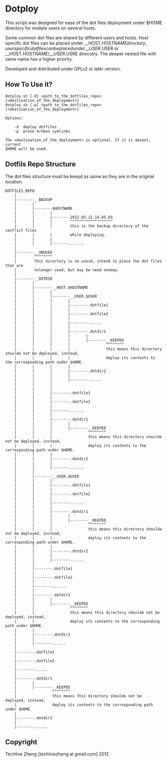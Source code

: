 Dotploy
=======

This script was designed for ease of the dot files deployment under $HOME
directory for mutiple users on several hosts.

Some common dot files are shared by different users and hosts. Host specific
dot files can be placed under \_\_HOST.$HOSTNAME directory, user specific dot
files can be placed under \_\_USER.$USER or \_\_HOST.$HOSTNAME/\_\_USER.$USRE
direcotry. The deeper nested file with same name has a higher priority.

Developed and distributed under GPLv2 or later version.

How To Use it?
--------------

    dotploy.sh [-d] <path_to_the_dotfiles_repo> [<destination_of_the_deployment>]
    dotploy.sh [-p] <path_to_the_dotfiles_repo> [<destination_of_the_deployment>]

    Options:

        -d  deploy dotfiles
        -p  prune broken symlinks

    The <destination_of_the_deployment> is optional. If it is absent, current
    $HOME will be used.

Dotfils Repo Structure
----------------------

The dot files structure must be keepd as same as they are in the original location.

    DOTFILES_REPO
        |
        |--------__BACKUP
        |       |
        |       |--------$HOSTNAME
        |       |       |
        |       |       |--------2012.03.12.14.05.03
        |       |       |        ^^^^^^^^^^^^^^^^^^^
        |       |       |        this is the backup directory of the conflict files
        |       |       |        while deploying.
        |       |       |
        |       |       |--------......
        |
        |--------__UNUSED
        |        ^^^^^^^^
        |        this directory is no usesd, intend to place the dot files that are
        |        nolonger used, but may be need oneday.
        |
        |--------__DOTDIR
        |       |
        |       |--------__HOST.$HOSTNAME
        |       |       |
        |       |       |--------__USER.$USER
        |       |       |       |
        |       |       |       |--------.dotfile1
        |       |       |       |
        |       |       |       |--------.dotfile2
        |       |       |       |
        |       |       |       |--------......
        |       |       |       |
        |       |       |       |--------.dotdir1
        |       |       |       |       |
        |       |       |       |       |--------__KEEPED
        |       |       |       |                ^^^^^^^^
        |       |       |       |                this means this directory shoulde not be deployed, instead,
        |       |       |       |                deploy its contents to the corresponding path under $HOME.
        |       |       |       |
        |       |       |       |--------.dotdir2
        |       |       |       |
        |       |       |       |--------......
        |       |       |
        |       |       |
        |       |       |--------.dotfile1
        |       |       |
        |       |       |--------.dotfile2
        |       |       |
        |       |       |--------......
        |       |       |
        |       |       |--------.dotdir1
        |       |       |       |
        |       |       |       |--------__KEEPED
        |       |       |                ^^^^^^^^
        |       |       |                this means this directory shoulde not be deployed, instead,
        |       |       |                deploy its contents to the corresponding path under $HOME.
        |       |       |
        |       |       |--------.dotdir2
        |       |       |
        |       |       |--------......
        |       |
        |       |--------__USER.$USER
        |       |       |
        |       |       |--------.dotfile1
        |       |       |
        |       |       |--------.dotfile2
        |       |       |
        |       |       |--------......
        |       |       |
        |       |       |--------.dotdir1
        |       |       |       |
        |       |       |       |--------__KEEPED
        |       |       |                ^^^^^^^^
        |       |       |                this means this directory shoulde not be deployed, instead,
        |       |       |                deploy its contents to the corresponding path under $HOME.
        |       |       |
        |       |       |--------.dotdir2
        |       |       |
        |       |       |--------......
        |       |
        |       |--------.dotfile1
        |       |
        |       |--------.dotfile2
        |       |
        |       |--------......
        |       |
        |       |--------.dotdir1
        |       |       |
        |       |       |--------__KEEPED
        |       |                ^^^^^^^^
        |       |                this means this directory shoulde not be deployed, instead,
        |       |                deploy its contents to the corresponding path under $HOME.
        |       |
        |       |--------.dotdir2
        |       |
        |       |--------......
        |
        |--------.dotfile1
        |
        |--------.dotfile2
        |
        |--------......
        |
        |--------.dotdir1
        |       |
        |       |--------__KEEPED
        |                ^^^^^^^^
        |                this means this directory shoulde not be deployed, instead,
        |                deploy its contents to the corresponding path under $HOME.
        |
        |--------.dotdir2
        |
        |--------......

Copyright
---------

Techlive Zheng [techlivezheng at gmail.com] 2012
